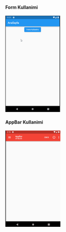#### Form Kullanimi
<img src="images/formkullanimi.gif" height="300">

#### AppBar Kullanimi
<img src="images/appbarkullanimi.gif" height="300">

